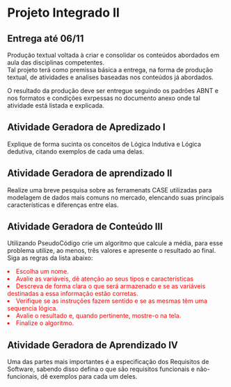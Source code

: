 <h1>Projeto Integrado II</h1>
<h2>Entrega até 06/11</h2>

<p>Produção textual voltada à criar e consolidar os conteúdos abordados em aula das disciplinas competentes.<br />
Tal projeto terá como premissa básica a entrega, na forma de produção textual, de atividades e analises baseadas nos conteúdos já abordados.</p>
<p>O resultado da produção deve ser entregue seguindo os padrões ABNT e nos formatos e condições exrpessas no documento anexo onde tal atividade está listada e explicada.</p>

<h2>Atividade Geradora de Apredizado I</h2>
<p>Explique de forma sucinta os conceitos de Lógica Indutiva e Lógica dedutiva, citando exemplos de cada uma delas.</p>

<h2>Atividade Geradora de aprendizado II</h2>
<p>Realize uma breve pesquisa sobre as ferramenats CASE utilizadas para modelagem de dados mais comuns no mercado, elencando suas principais características e diferenças entre elas.</p>
<h2>Atividade Geradora de Conteúdo III</h2>
<p>Utilizando PseudoCódigo crie um algoritmo que calcule a média, para esse problema utilize, ao menos, três valores e apresente o resultado ao final. Siga as regras da lista abaixo:</p>
<li style="color:red; ">Escolha um nome.</li>
<li style="color:red; ">Avalie as variáveis, dê atenção ao seus tipos e características</li>
<li style="color:red; ">Descreva de forma clara o que será armazenado e se as variáveis destinadas a essa informação estão corretas.</li>
<li style="color:red; ">Verifique se as instruções fazem sentido e se as mesmas têm uma sequencia lógica.</li>
<li style="color:red; ">Avalie o resultado e, quando pertinente, mostre-o na tela.</li>
<li style="color:red; ">Finalize o algoritmo.</li>

<h2>Atividade Geradora de Aprendizado IV</h2>
<p>Uma das partes mais importantes é a especificação dos Requisitos de Software, sabendo disso defina o que são requisitos funcionais e não-funcionais, dê exemplos para cada um deles.</p>